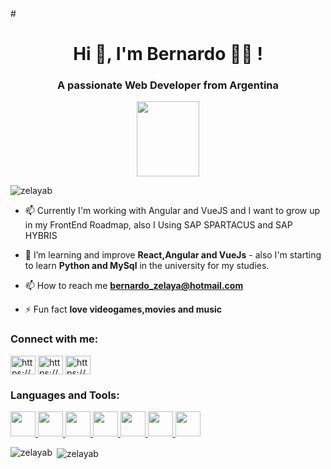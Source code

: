 <header>
  <link rel="stylesheet" href="https://cdn.jsdelivr.net/gh/devicons/devicon@v2.10.1/devicon.min.css">
</header> 



#<h1 align="center">Hi 👋, I'm Bernardo	🧔🏻 !</h1>

<h3 align="center">A passionate Web Developer from Argentina</h3>
<p align="center"><img src="https://user-images.githubusercontent.com/73174174/99049264-67ee3d80-2575-11eb-980a-9921498c94a0.png" width="100" height="120"></p>


<p align="left"> <img src="https://komarev.com/ghpvc/?username=zelayab&label=Profile%20views&color=0e75b6&style=flat" alt="zelayab" /></p>

- 📫 Currently I'm working with Angular and VueJS and I want to grow up in my FrontEnd Roadmap, also I Using SAP SPARTACUS and SAP HYBRIS 
- 🌱 I’m learning and improve **React,Angular and VueJs** - also I'm starting to learn **Python and MySql** in the university for my studies.

- 📫 How to reach me **bernardo_zelaya@hotmail.com**

- ⚡ Fun fact **love videogames,movies and music**

<h3 align="left">Connect with me:</h3>
<p align="left">
<a href="https://linkedin.com/in//bernardozelaya/" target="blank"><img align="center" src="https://cdn.jsdelivr.net/npm/simple-icons@3.0.1/icons/linkedin.svg" alt="https://www.linkedin.com/in/bernardo-zelaya-025960b4" height="30" width="40" /></a>
<a href="https://www.facebook.com/bernardozelaya/" target="blank"><img align="center" src="https://cdn.jsdelivr.net/npm/simple-icons@3.0.1/icons/facebook.svg" alt="https://www.facebook.com/bernardozelaya/" height="30" width="40" /></a>
<a href="https://www.instagram.com/berzelaya" target="blank"><img align="center" src="https://cdn.jsdelivr.net/npm/simple-icons@3.0.1/icons/instagram.svg" alt="https://www.instagram.com/berzelaya" height="30" width="40" /></a>
</p>

<h3 align="left">
  Languages and Tools:
</h3>

<p align="left">
    
  <a href="https://www.figma.com/" target="_blank"> 
  <img src="https://www.vectorlogo.zone/logos/figma/figma-icon.svg" alt="" width="40" height="40"/> 
  </a>
  
  <a href="https://www.w3.org/html/" target="_blank"> 
  <img src="https://upload.wikimedia.org/wikipedia/commons/thumb/6/61/HTML5_logo_and_wordmark.svg/512px-HTML5_logo_and_wordmark.svg.png" alt="" width="40" height="40"/>
  </a> 

  <a href="https://developer.mozilla.org/en-US/docs/Web/JavaScript" target="_blank"> 
  <img src="https://upload.wikimedia.org/wikipedia/commons/thumb/9/99/Unofficial_JavaScript_logo_2.svg/480px-Unofficial_JavaScript_logo_2.svg.png" alt="" width="40" height="40"/> 
  </a> 
  
  <a href="https://nodejs.org" target="_blank"> 
    <img src="https://seeklogo.com/images/N/nodejs-logo-FBE122E377-seeklogo.com.png" alt="" width="40" height="40"/> 
  </a>
  
  <a href="https://www.photoshop.com/en" target="_blank"> 
      <img src="https://upload.wikimedia.org/wikipedia/commons/thumb/a/af/Adobe_Photoshop_CC_icon.svg/1051px-Adobe_Photoshop_CC_icon.svg.png" alt="" width="40"                height="40"/> 
  </a> 
  
  <a href="https://reactjs.org/" target="_blank">
    <img src="https://cdn.worldvectorlogo.com/logos/react-1.svg" alt="" width="40" height="40"/> 
  </a> 
   <a href="https://angular.io" target="_blank">
    <img src="https://upload.wikimedia.org/wikipedia/commons/thumb/c/cf/Angular_full_color_logo.svg/1200px-Angular_full_color_logo.svg.png" alt="" width="40" height="40"/> 
  </a> 
  </p>

<p><img align="left" src="https://github-readme-stats.vercel.app/api/top-langs?username=zelayab&show_icons=true&locale=en&layout=compact" alt="zelayab" /></p>

<p>&nbsp;<img align="center" src="https://github-readme-stats.vercel.app/api?username=zelayab&show_icons=true&locale=en" alt="zelayab" /></p>
